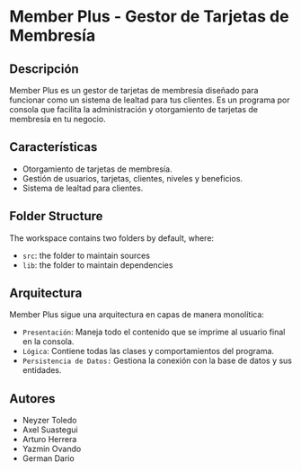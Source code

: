# Member Plus - Gestor de Tarjetas de Membresía

## Descripción
Member Plus es un gestor de tarjetas de membresía diseñado para funcionar como un sistema de lealtad para tus clientes. Es un programa por consola que facilita la administración y otorgamiento de tarjetas de membresía en tu negocio.

## Características
- Otorgamiento de tarjetas de membresía.
- Gestión de usuarios, tarjetas, clientes, niveles y beneficios.
- Sistema de lealtad para clientes.

## Folder Structure

The workspace contains two folders by default, where:

- `src`: the folder to maintain sources
- `lib`: the folder to maintain dependencies

## Arquitectura
Member Plus sigue una arquitectura en capas de manera monolítica:

- `Presentación`: Maneja todo el contenido que se imprime al usuario final en la consola.
- `Lógica`: Contiene todas las clases y comportamientos del programa.
- `Persistencia de Datos:` Gestiona la conexión con la base de datos y sus entidades.

## Autores
- Neyzer Toledo
- Axel Suastegui
- Arturo Herrera
- Yazmin Ovando
- German Dario


